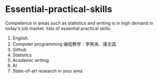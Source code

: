 # Essential-practical-skills
Competence in areas such as statistics and writing is in high demand in today's job market.
lists of essential practical skills:
1. English
2. Computer programming
    编程教学：李笑来、康文昌
4. Github
5. Statistics
6. Academic writing
7. AI
8. State-of-art research in your area
